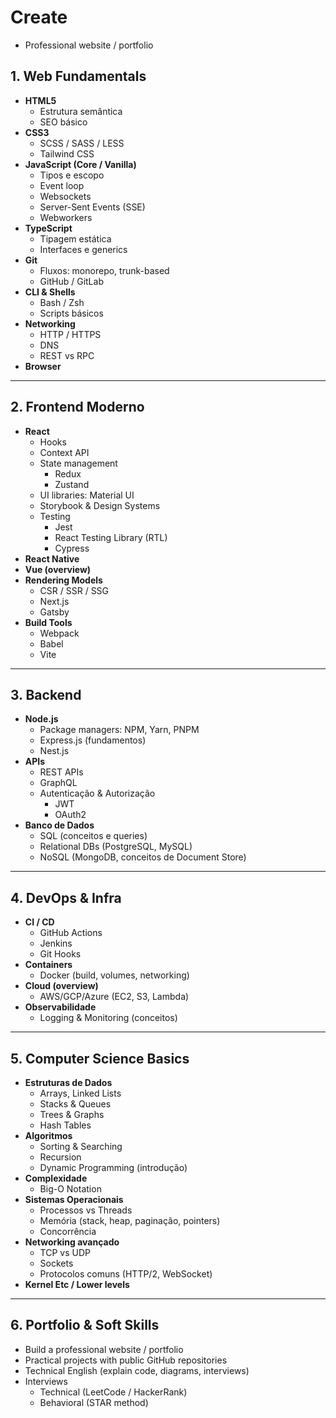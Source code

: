 # Create
- Professional website / portfolio

## 1. Web Fundamentals
- **HTML5**
  - Estrutura semântica
  - SEO básico
- **CSS3**
  - SCSS / SASS / LESS
  - Tailwind CSS
- **JavaScript (Core / Vanilla)**
  - Tipos e escopo
  - Event loop
  - Websockets
  - Server-Sent Events (SSE)
  - Webworkers
- **TypeScript**
  - Tipagem estática
  - Interfaces e generics
- **Git**
  - Fluxos: monorepo, trunk-based
  - GitHub / GitLab
- **CLI & Shells**
  - Bash / Zsh
  - Scripts básicos
- **Networking**
  - HTTP / HTTPS
  - DNS
  - REST vs RPC
- **Browser**


---

## 2. Frontend Moderno
- **React**
  - Hooks
  - Context API
  - State management
    - Redux
    - Zustand
  - UI libraries: Material UI
  - Storybook & Design Systems
  - Testing
    - Jest
    - React Testing Library (RTL)
    - Cypress
- **React Native**
- **Vue (overview)**
- **Rendering Models**
  - CSR / SSR / SSG
  - Next.js
  - Gatsby
- **Build Tools**
  - Webpack
  - Babel
  - Vite

---

## 3. Backend
- **Node.js**
  - Package managers: NPM, Yarn, PNPM
  - Express.js (fundamentos)
  - Nest.js
- **APIs**
  - REST APIs
  - GraphQL
  - Autenticação & Autorização
    - JWT
    - OAuth2
- **Banco de Dados**
  - SQL (conceitos e queries)
  - Relational DBs (PostgreSQL, MySQL)
  - NoSQL (MongoDB, conceitos de Document Store)

---

## 4. DevOps & Infra
- **CI / CD**
  - GitHub Actions
  - Jenkins
  - Git Hooks
- **Containers**
  - Docker (build, volumes, networking)
- **Cloud (overview)**
  - AWS/GCP/Azure (EC2, S3, Lambda)
- **Observabilidade**
  - Logging & Monitoring (conceitos)

---

## 5. Computer Science Basics
- **Estruturas de Dados**
  - Arrays, Linked Lists
  - Stacks & Queues
  - Trees & Graphs
  - Hash Tables
- **Algoritmos**
  - Sorting & Searching
  - Recursion
  - Dynamic Programming (introdução)
- **Complexidade**
  - Big-O Notation
- **Sistemas Operacionais**
  - Processos vs Threads
  - Memória (stack, heap, paginação, pointers)
  - Concorrência
- **Networking avançado**
  - TCP vs UDP
  - Sockets
  - Protocolos comuns (HTTP/2, WebSocket)
- **Kernel Etc / Lower levels**

---

## 6. Portfolio & Soft Skills
- Build a professional website / portfolio
- Practical projects with public GitHub repositories
- Technical English (explain code, diagrams, interviews)
- Interviews
  - Technical (LeetCode / HackerRank)
  - Behavioral (STAR method)
